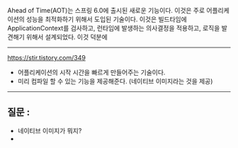 Ahead of Time(AOT)는 스프링 6.0에 출시된 새로운 기능이다. 이것은 주로 어플리케이션의 성능을 최적화하기 위해서 도입된 기술이다. 
이것은 빌드타임에 ApplicationContext를 검사하고, 런타임에 발생하는 의사결정을 적용하고,  로직을 발견해기 위해서 설계되었다. 이것 덕분에 

--- 

https://stir.tistory.com/349

- 어플리케이션의 시작 시간을 빠르게 만들어주는 기술이다. 
- 미리 컴파일 할 수 있는 기능을 제공해준다. (네이티브 이미지라는 것을 제공)


---

## 질문 :

- 네이티브 이미지가 뭐지?
- 